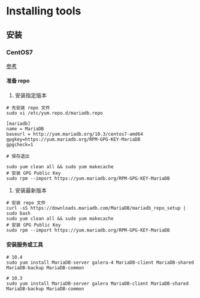 # Installing tools

## 安装

### CentOS7 

[参考](https://mariadb.com/kb/en/yum/#installing-the-most-common-packages-with-yum)

#### 准备 repo

1. 安装指定版本

``` shell
# 先安装 repo 文件
sudo vi /etc/yum.repo.d/mariadb.repo

[mariadb]
name = MariaDB
baseurl = http://yum.mariadb.org/10.3/centos7-amd64
gpgkey=https://yum.mariadb.org/RPM-GPG-KEY-MariaDB
gpgcheck=1

# 保存退出

sudo yum clean all && sudo yum makecache
# 安装 GPG Public Key
sudo rpm --import https://yum.mariadb.org/RPM-GPG-KEY-MariaDB
```



1. 安装最新版本

``` shell
# 安装 repo 文件
curl -sS https://downloads.mariadb.com/MariaDB/mariadb_repo_setup | sudo bash
sudo yum clean all && sudo yum makecache
# 安装 GPG Public Key
sudo rpm --import https://yum.mariadb.org/RPM-GPG-KEY-MariaDB
```

#### 安装服务或工具

``` shell
# 10.4
sudo yum install MariaDB-server galera-4 MariaDB-client MariaDB-shared MariaDB-backup MariaDB-common

# 10.3
sudo yum install MariaDB-server galera MariaDB-client MariaDB-shared MariaDB-backup MariaDB-common
```

